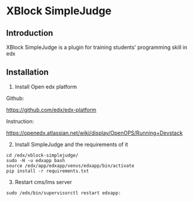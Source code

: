 XBlock SimpleJudge
=========================
Introduction
------------
XBlock SimpleJudge is a plugin for training students' programming skill in edx

Installation
------------
1. Install Open edx platform

  Github:
  
  https://github.com/edx/edx-platform

  Instruction:
  
  https://openedx.atlassian.net/wiki/display/OpenOPS/Running+Devstack

2. Install SimpleJudge and the requirements of it
  ``` 
  cd /edx/xblock-simplejudge/
  sudo -H -u edxapp bash
  source /edx/app/edxapp/venvs/edxapp/bin/activate
  pip install -r requirements.txt
  ```

3. Restart cms/lms server
  ```
  sudo /edx/bin/supervisorctl restart edxapp:
  ```
